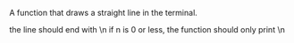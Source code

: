 A function that draws a straight line in the terminal.

the line should end with \n
if n is 0 or less, the function should only print \n
